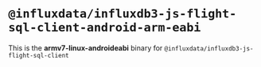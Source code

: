 # `@influxdata/influxdb3-js-flight-sql-client-android-arm-eabi`

This is the **armv7-linux-androideabi** binary for `@influxdata/influxdb3-js-flight-sql-client`
